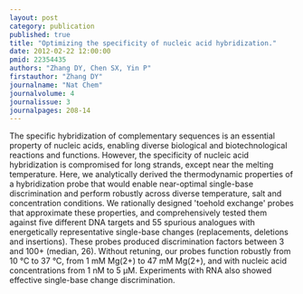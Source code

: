 ```yaml
---
layout: post
category: publication
published: true
title: "Optimizing the specificity of nucleic acid hybridization."
date: 2012-02-22 12:00:00
pmid: 22354435
authors: "Zhang DY, Chen SX, Yin P"
firstauthor: "Zhang DY"
journalname: "Nat Chem"
journalvolume: 4
journalissue: 3
journalpages: 208-14
---
```


The specific hybridization of complementary sequences is an essential property of nucleic acids, enabling diverse biological and biotechnological reactions and functions. However, the specificity of nucleic acid hybridization is compromised for long strands, except near the melting temperature. Here, we analytically derived the thermodynamic properties of a hybridization probe that would enable near-optimal single-base discrimination and perform robustly across diverse temperature, salt and concentration conditions. We rationally designed 'toehold exchange' probes that approximate these properties, and comprehensively tested them against five different DNA targets and 55 spurious analogues with energetically representative single-base changes (replacements, deletions and insertions). These probes produced discrimination factors between 3 and 100+ (median, 26). Without retuning, our probes function robustly from 10 °C to 37 °C, from 1 mM Mg(2+) to 47 mM Mg(2+), and with nucleic acid concentrations from 1 nM to 5 µM. Experiments with RNA also showed effective single-base change discrimination.

